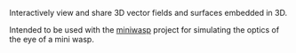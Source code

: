 Interactively view and share 3D vector fields and surfaces embedded in 3D.

Intended to be used with the [miniwasp](https://github.com/mrachh/miniwasp) project for simulating the optics of the eye of a mini wasp.

[//]: # "jinjaroot synctool exclude"